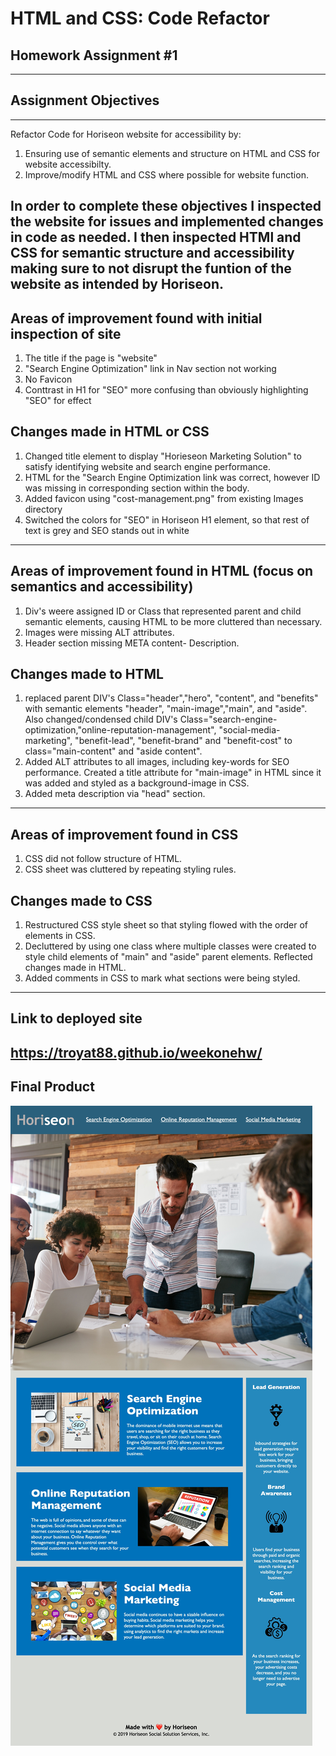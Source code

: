 # HTML and CSS: Code Refactor 
## Homework Assignment #1
---

## Assignment Objectives 
---
Refactor Code for Horiseon website for accessibility by:
1. Ensuring use of semantic elements and structure on HTML and CSS for website accessibilty.
2. Improve/modify HTML and CSS where possible for website function.

In order to complete these objectives I inspected the website for issues and implemented changes in code as needed. 
I then inspected HTMl and CSS for semantic structure and accessibility making sure to not disrupt the funtion of the website as intended by Horiseon.
---

## Areas of improvement found with initial inspection of site
1. The title if the page is "website"
2. "Search Engine Optimization" link in Nav section not working
3. No Favicon
4. Conttrast in H1 for "SEO" more confusing than obviously highlighting "SEO" for effect

## Changes made in HTML or CSS
1. Changed title element to display "Horieseon Marketing Solution" to satisfy identifying website and search engine performance.
2. HTML for the "Search Engine Optimization link was correct, however ID was missing in corresponding section within the body.
3. Added favicon using "cost-management.png" from existing Images directory
4. Switched the colors for "SEO" in Horiseon H1 element, so that rest of text is grey and SEO stands out in white

---

## Areas of improvement found in HTML (focus on semantics and accessibility)
1. Div's weere assigned ID or Class that represented parent and child semantic elements, causing HTML to be more cluttered than necessary.
2. Images were missing ALT attributes. 
3. Header section missing META content- Description. 

## Changes made to HTML
1. replaced parent DIV's Class="header","hero", "content", and "benefits" with semantic elements "header", "main-image","main", and "aside".
Also changed/condensed child DIV's Class="search-engine-optimization,"online-reputation-management", "social-media-marketing", "benefit-lead", "benefit-brand" and "benefit-cost"
to class="main-content" and "aside content". 
2. Added ALT attributes to all images, including key-words for SEO performance. Created a title attribute for "main-image" in HTML since it was added and styled as a background-image in CSS.
3. Added meta description via "head" section. 

---

## Areas of improvement found in CSS
1. CSS did not follow structure of HTML.
2. CSS sheet was cluttered by repeating styling rules.

## Changes made to CSS
1. Restructured CSS style sheet so that styling flowed with the order of elements in CSS.
2. Decluttered by using one class where multiple classes were created to style child elements of "main" and "aside" parent elements. Reflected changes made in HTML.
3. Added comments in CSS to mark what sections were being styled. 
---
 ## Link to deployed site
 https://troyat88.github.io/weekonehw/
 ---
 ## Final Product
![Rendition of Final Solution](/assets/images/HORISEON.png) 

